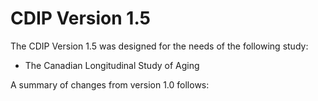 # CDIP Version 1.5

The CDIP Version 1.5 was designed for the needs of the following study:

- The Canadian Longitudinal Study of Aging

A summary of changes from version 1.0 follows:



